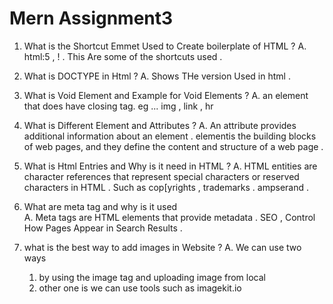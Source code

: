 # Mern Assignment3

1. What is the Shortcut Emmet Used to Create boilerplate of HTML ?
A.  html:5 , ! . This Are some of the shortcuts used . 

2. What is DOCTYPE in Html ?
A. Shows THe version Used in html .

3. What is Void Element and Example for Void Elements ?
A. an element that does have closing tag. eg ... img , link , hr

5. What is Different Element and Attributes ?
A. An attribute provides additional information about an element . elementis the  building blocks of web pages, and they define the content and structure of a web page .

6. What is Html Entries and Why is it need in HTML ?
A. HTML entities are character references that represent special characters or reserved characters in HTML . Such as cop[yrights , trademarks . ampserand .

7. What are meta tag and why is it used  
A. Meta tags are HTML elements that provide metadata . SEO , Control How Pages Appear in Search Results .

8. what is the best way to add images in Website ?
A.  We can use two ways
   1. by using the image tag and uploading image from local
   2. other one is we can use tools such as imagekit.io 
